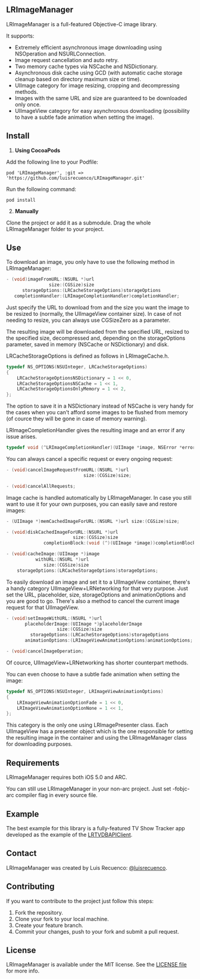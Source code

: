 ## LRImageManager

LRImageManager is a full-featured Objective-C image library. 

It supports: 

* Extremely efficient asynchronous image downloading using NSOperation and NSURLConnection.
* Image request cancellation and auto retry.
* Two memory cache types via NSCache and NSDictionary.
* Asynchronous disk cache using GCD (with automatic cache storage cleanup based on directory maximum size or time).
* UIImage category for image resizing, cropping and decompressing methods.
* Images with the same URL and size are guaranteed to be downloaded only once.
* UIImageView category for easy asynchronous downloading (possibility to have a subtle fade animation when setting the image). 

## Install

1. **Using CocoaPods**

  Add the following line to your Podfile:

  ```
  pod 'LRImageManager', :git => 'https://github.com/luisrecuenco/LRImageManager.git'   
  ```

  Run the following command:
  
  ```
  pod install
  ```

2. **Manually**

  Clone the project or add it as a submodule. Drag the whole LRImageManager folder to your project.

## Use

To download an image, you only have to use the following method in LRImageManager:

```objective-c
- (void)imageFromURL:(NSURL *)url
                size:(CGSize)size
      storageOptions:(LRCacheStorageOptions)storageOptions
   completionHandler:(LRImageCompletionHandler)completionHandler;
```

Just specify the URL to download from and the size you want the image to be resized to (normally, the UIImageView container size). In case of not needing to resize, you can always use CGSizeZero as a parameter. 

The resulting image will be downloaded from the specified URL, resized to the specified size, decompressed and, depending on the storageOptions parameter, saved in memory (NSCache or NSDictionary) and disk.

LRCacheStorageOptions is defined as follows in LRImageCache.h.

```objective-c
typedef NS_OPTIONS(NSUInteger, LRCacheStorageOptions)
{
    LRCacheStorageOptionsNSDictionary = 1 << 0,
    LRCacheStorageOptionsNSCache = 1 << 1,
    LRCacheStorageOptionsOnlyMemory = 1 << 2,
};
```

The option to save it in a NSDictionary instead of NSCache is very handy for the cases when you can't afford some images to be flushed from memory (of cource they will be gone in case of memory warning).

LRImageCompletionHandler gives the resulting image and an error if any issue arises.

```objective-c
typedef void (^LRImageCompletionHandler)(UIImage *image, NSError *error);
```

You can always cancel a specific request or every ongoing request:

```objective-c
- (void)cancelImageRequestFromURL:(NSURL *)url
                             size:(CGSize)size;

- (void)cancelAllRequests;
```

Image cache is handled automatically by LRImageManager. In case you still want to use it for your own purposes, you can easily save and restore images:

```objective-c
- (UIImage *)memCachedImageForURL:(NSURL *)url size:(CGSize)size;

- (void)diskCachedImageForURL:(NSURL *)url
                         size:(CGSize)size
              completionBlock:(void (^)(UIImage *image))completionBlock;

- (void)cacheImage:(UIImage *)image
           withURL:(NSURL *)url
              size:(CGSize)size
    storageOptions:(LRCacheStorageOptions)storageOptions;
```

To easily download an image and set it to a UIImageView container, there's a handy category UIImageView+LRNetworking for that very purpose.
Just set the URL, placeholder, size, storageOptions and animationOptions and you are good to go. There's also a method to cancel the current image request for that UIImageView.

```objective-c
- (void)setImageWithURL:(NSURL *)url
       placeholderImage:(UIImage *)placeholderImage
                   size:(CGSize)size
         storageOptions:(LRCacheStorageOptions)storageOptions
       animationOptions:(LRImageViewAnimationOptions)animationOptions;

- (void)cancelImageOperation;
```

Of cource, UIImageView+LRNetworking has shorter counterpart methods. 

You can even choose to have a subtle fade animation when setting the image:

```objective-c
typedef NS_OPTIONS(NSUInteger, LRImageViewAnimationOptions)
{
    LRImageViewAnimationOptionFade = 1 << 0,
    LRImageViewAnimationOptionNone = 1 << 1,
};
```

This category is the only one using LRImagePresenter class. Each UIImageView has a presenter object which is the one responsible for setting the resulting image in the container and using the LRImageManager class for downloading purposes.

## Requirements

LRImageManager requires both iOS 5.0 and ARC.

You can still use LRImageManager in your non-arc project. Just set -fobjc-arc compiler flag in every source file.

## Example

The best example for this library is a fully-featured TV Show Tracker app developed as the example of the [LRTVDBAPIClient](https://github.com/luisrecuenco/LRTVDBAPIClient).

## Contact

LRImageManager was created by Luis Recuenco: [@luisrecuenco](https://twitter.com/luisrecuenco).

## Contributing

If you want to contribute to the project just follow this steps:

1. Fork the repository.
2. Clone your fork to your local machine.
3. Create your feature branch.
4. Commit your changes, push to your fork and submit a pull request.

## License

LRImageManager is available under the MIT license. See the [LICENSE file](https://github.com/luisrecuenco/LRImageManager/blob/master/LICENSE) for more info.

